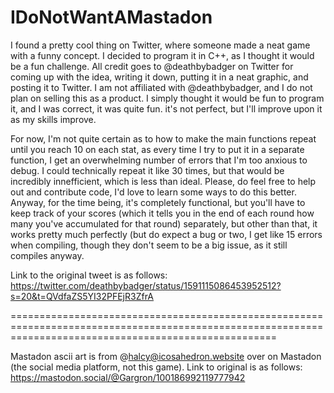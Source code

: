 # IDoNotWantAMastadon

I found a pretty cool thing on Twitter, where someone made a neat game with a funny concept. I decided to program it in C++, as I thought it would be a fun challenge. All credit goes to @deathbybadger on Twitter for coming up with the idea, writing it down, putting it in a neat graphic, and posting it to Twitter. I am not affiliated with @deathbybadger, and I do not plan on selling this as a product. I simply thought it would be fun to program it, and I was correct, it was quite fun. it's not perfect, but I'll improve upon it as my skills improve. 

For now, I'm not quite certain as to how to make the main functions repeat until you reach 10 on each stat, as every time I try to put it in a separate function, I get an overwhelming number of errors that I'm too anxious to debug. I could technically repeat it like 30 times, but that would be incredibly innefficient, which is less than ideal. Please, do feel free to help out and contribute code, I'd love to learn some ways to do this better. Anyway, for the time being, it's completely functional, but you'll have to keep track of your scores (which it tells you in the end of each round how many you've accumulated for that round) separately, but other than that, it works pretty much perfectly (but do expect a bug or two, I get like 15 errors when compiling, though they don't seem to be a big issue, as it still compiles anyway.

Link to the original tweet is as follows: https://twitter.com/deathbybadger/status/1591115086453952512?s=20&t=QVdfaZS5YI32PFEjR3ZfrA

==========================================================================================================================================================

Mastadon ascii art is from @halcy@icosahedron.website over on Mastadon (the social media platform, not this game). Link to original is as follows: https://mastodon.social/@Gargron/100186992119777942

